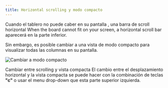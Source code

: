 ```yaml
---
title: Horizontal scrolling y modo compacto
---
```


Cuando el tablero no puede caber en su pantalla , una barra de scroll horizontal 
When the board cannot fit on your screen, a horizontal scroll bar aparecerá en la parte inferior.

Sin embargo, es posible cambiar a una vista de modo compacto para visualizar todas las columnas en su pantalla.

![Cambiar a modo compacto](/images/v1/es/board-compact-mode.png)

Cambiar entre scrolling y vista compacta 
El cambio entre el desplazamiento horizontal y la vista compacta se puede hacer con la combinación de teclas **"c"** o usar el menu drop-down que esta parte superior izquierda.
